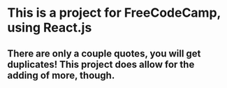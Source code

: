 # This is a project for FreeCodeCamp, using React.js

## There are only a couple quotes, you will get duplicates! This project does allow for the adding of more, though.
